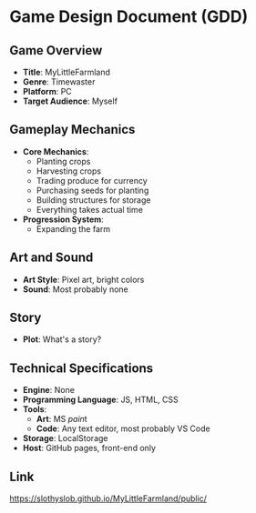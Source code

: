 # Game Design Document (GDD)

## Game Overview
- **Title**: MyLittleFarmland
- **Genre**: Timewaster
- **Platform**: PC
- **Target Audience**: Myself

## Gameplay Mechanics
- **Core Mechanics**: 
   - Planting crops
   - Harvesting crops
   - Trading produce for currency
   - Purchasing seeds for planting
   - Building structures for storage
   - Everything takes actual time
- **Progression System**:
   - Expanding the farm

## Art and Sound
- **Art Style**: Pixel art, bright colors
- **Sound**: Most probably none

## Story
- **Plot**: What's a story?

## Technical Specifications
- **Engine**: None
- **Programming Language**: JS, HTML, CSS
- **Tools**:
  - **Art**: MS *pain*t
  - **Code**: Any text editor, most probably VS Code
- **Storage**: LocalStorage
- **Host**: GitHub pages, front-end only

## Link
https://slothyslob.github.io/MyLittleFarmland/public/